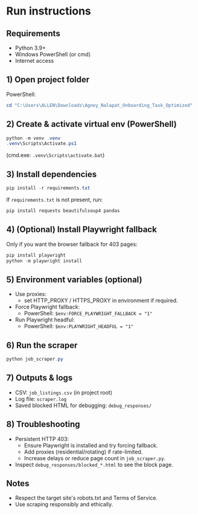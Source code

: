 # Run instructions

## Requirements
- Python 3.9+
- Windows PowerShell (or cmd)
- Internet access

## 1) Open project folder
PowerShell:
```powershell
cd "C:\Users\ALLEN\Downloads\Agney_Nalapat_Onboarding_Task_Optimized"
```

## 2) Create & activate virtual env (PowerShell)
```powershell
python -m venv .venv
.venv\Scripts\Activate.ps1
```
(cmd.exe: `.venv\Scripts\activate.bat`)

## 3) Install dependencies
```powershell
pip install -r requirements.txt
```
If `requirements.txt` is not present, run:
```powershell
pip install requests beautifulsoup4 pandas
```

## 4) (Optional) Install Playwright fallback
Only if you want the browser fallback for 403 pages:
```powershell
pip install playwright
python -m playwright install
```

## 5) Environment variables (optional)
- Use proxies:
  - set HTTP_PROXY / HTTPS_PROXY in environment if required.
- Force Playwright fallback:
  - PowerShell: `$env:FORCE_PLAYWRIGHT_FALLBACK = "1"`
- Run Playwright headful:
  - PowerShell: `$env:PLAYWRIGHT_HEADFUL = "1"`

## 6) Run the scraper
```powershell
python job_scraper.py
```

## 7) Outputs & logs
- CSV: `job_listings.csv` (in project root)
- Log file: `scraper.log`
- Saved blocked HTML for debugging: `debug_responses/`

## 8) Troubleshooting
- Persistent HTTP 403:
  - Ensure Playwright is installed and try forcing fallback.
  - Add proxies (residential/rotating) if rate-limited.
  - Increase delays or reduce page count in `job_scraper.py`.
- Inspect `debug_responses/blocked_*.html` to see the block page.

## Notes
- Respect the target site's robots.txt and Terms of Service.
- Use scraping responsibly and ethically.